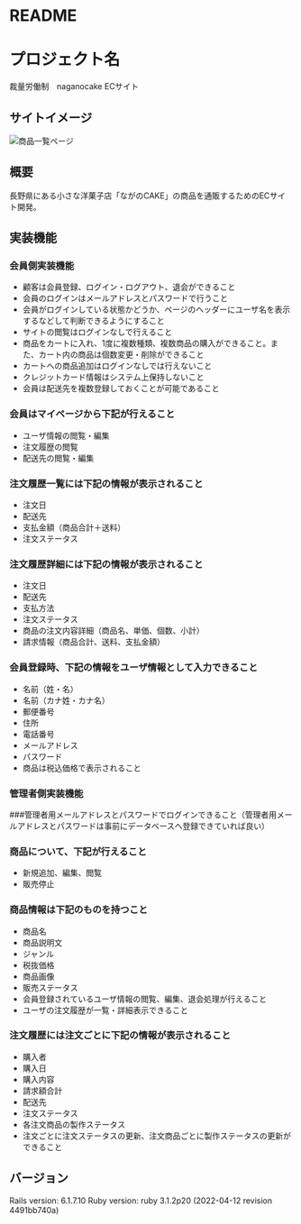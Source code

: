 # README
# プロジェクト名
裁量労働制　naganocake ECサイト

## サイトイメージ
![商品一覧ページ](./app/assets/images/readme用.png)
## 概要
長野県にある小さな洋菓子店「ながのCAKE」の商品を通販するためのECサイト開発。

## 実装機能

### 会員側実装機能

+ 顧客は会員登録、ログイン・ログアウト、退会ができること
+ 会員のログインはメールアドレスとパスワードで行うこと
+ 会員がログインしている状態かどうか、ページのヘッダーにユーザ名を表示するなどして判断できるようにすること
+ サイトの閲覧はログインなしで行えること
+ 商品をカートに入れ、1度に複数種類、複数商品の購入ができること。また、カート内の商品は個数変更・削除ができること
+ カートへの商品追加はログインなしでは行えないこと
+ クレジットカード情報はシステム上保持しないこと
+ 会員は配送先を複数登録しておくことが可能であること
### 会員はマイページから下記が行えること
+ ユーザ情報の閲覧・編集
+ 注文履歴の閲覧
+ 配送先の閲覧・編集
### 注文履歴一覧には下記の情報が表示されること
+ 注文日
+ 配送先
+ 支払金額（商品合計＋送料）
+ 注文ステータス
### 注文履歴詳細には下記の情報が表示されること
+ 注文日
+ 配送先
+ 支払方法
+ 注文ステータス
+ 商品の注文内容詳細（商品名、単価、個数、小計）
+ 請求情報（商品合計、送料、支払金額）
### 会員登録時、下記の情報をユーザ情報として入力できること
+ 名前（姓・名）
+ 名前（カナ姓・カナ名）
+ 郵便番号
+ 住所
+ 電話番号
+ メールアドレス
+ パスワード
+ 商品は税込価格で表示されること

### 管理者側実装機能
###管理者用メールアドレスとパスワードでログインできること（管理者用メールアドレスとパスワードは事前にデータベースへ登録できていれば良い）
### 商品について、下記が行えること
+ 新規追加、編集、閲覧
+ 販売停止
### 商品情報は下記のものを持つこと
+ 商品名
+ 商品説明文
+ ジャンル
+ 税抜価格
+ 商品画像
+ 販売ステータス
+ 会員登録されているユーザ情報の閲覧、編集、退会処理が行えること
+ ユーザの注文履歴が一覧・詳細表示できること
### 注文履歴には注文ごとに下記の情報が表示されること
+ 購入者
+ 購入日
+ 購入内容
+ 請求額合計
+ 配送先
+ 注文ステータス
+ 各注文商品の製作ステータス
+ 注文ごとに注文ステータスの更新、注文商品ごとに製作ステータスの更新ができること

## バージョン
Rails version: 6.1.7.10
Ruby version: ruby 3.1.2p20 (2022-04-12 revision 4491bb740a) 
